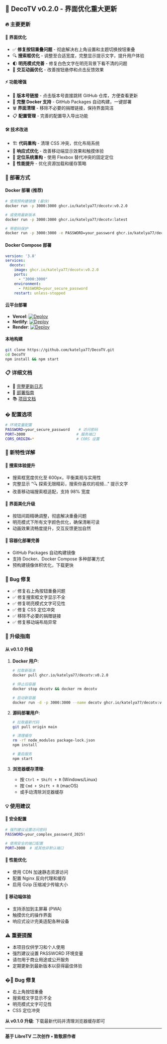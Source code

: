 ## 🎉 DecoTV v0.2.0 - 界面优化重大更新

### 🔥 主要更新

#### 🎨 界面优化
- ✅ **修复按钮重叠问题** - 彻底解决右上角设置和主题切换按钮重叠
- 🔍 **搜索框优化** - 调整至合适宽度，完整显示提示文字，提升用户体验
- 🌓 **明亮模式完善** - 修复白色文字在明亮背景下看不清的问题
- 💫 **交互动画优化** - 改善按钮悬停和点击反馈效果

#### ⚡ 功能增强  
- 🔗 **版本号链接** - 点击版本号直接跳转 GitHub 仓库，方便查看更新
- 🐳 **完整 Docker 支持** - GitHub Packages 自动构建，一键部署
- 🗑️ **界面清理** - 移除不必要的捐赠链接，保持界面简洁
- 📋 **配置管理** - 完善的配置导入导出功能

#### 🛠️ 技术改进
- 🏗️ **代码重构** - 清理 CSS 冲突，优化布局系统
- 📱 **响应式优化** - 改善移动端显示效果和触摸体验
- 🎯 **定位系统重构** - 使用 Flexbox 替代冲突的固定定位
- 🚀 **性能提升** - 优化资源加载和缓存策略

### 🚀 部署方式

#### Docker 部署 (推荐)
```bash
# 使用预构建镜像 (最快)
docker run -p 3000:3000 ghcr.io/katelya77/decotv:v0.2.0

# 或使用最新版本
docker run -p 3000:3000 ghcr.io/katelya77/decotv:latest

# 带密码保护
docker run -p 3000:3000 -e PASSWORD=your_password ghcr.io/katelya77/decotv:latest
```

#### Docker Compose 部署
```yaml
version: '3.8'
services:
  decotv:
    image: ghcr.io/katelya77/decotv:v0.2.0
    ports:
      - "3000:3000"
    environment:
      - PASSWORD=your_secure_password
    restart: unless-stopped
```

#### 云平台部署
- **Vercel**: [![Deploy](https://vercel.com/button)](https://vercel.com/new/clone?repository-url=https%3A%2F%2Fgithub.com%2Fkatelya77%2FDecoTV)
- **Netlify**: [![Deploy](https://www.netlify.com/img/deploy/button.svg)](https://app.netlify.com/start/deploy?repository=https://github.com/katelya77/DecoTV)
- **Render**: [![Deploy](https://render.com/images/deploy-to-render-button.svg)](https://render.com/deploy?repo=https://github.com/katelya77/DecoTV)

#### 本地构建
```bash
git clone https://github.com/katelya77/DecoTV.git
cd DecoTV
npm install && npm start
```

### 📋 详细文档
- 📖 [完整更新日志](./RELEASE_NOTES_v0.2.0.md)
- 🚀 [部署指南](./DEPLOYMENT.md)
- 📚 [项目文档](./README.md)

### � 配置选项
```bash
# 环境变量配置
PASSWORD=your_secure_password    # 访问密码
PORT=3000                       # 服务端口
CORS_ORIGIN=*                   # CORS 设置
```

### 🌟 新特性详解

#### 🎯 搜索体验提升
- 搜索框宽度优化至 600px，平衡美观与实用性
- 完整显示 "🔍 探索无限精彩，搜索你喜欢的视频..." 提示文字
- 改善移动端搜索框适配，支持 98% 宽度

#### 🎨 界面美化升级
- 按钮间距精确调整，彻底解决重叠问题
- 明亮模式下所有文字颜色优化，确保清晰可读
- 动画效果流畅度提升，交互反馈更加自然

#### 🐳 容器化部署完善
- GitHub Packages 自动构建镜像
- 支持 Docker、Docker Compose 多种部署方式
- 预构建镜像体积优化，下载更快

### 🐛 Bug 修复
- ✅ 修复右上角按钮重叠问题
- ✅ 修复搜索框文字显示不全  
- ✅ 修复明亮模式文字可见性
- ✅ 修复 CSS 定位冲突
- ✅ 移除不必要的捐赠链接
- ✅ 修复移动端布局异常

### 🔄 升级指南

#### 从 v0.1.0 升级
1. **Docker 用户**:
   ```bash
   # 拉取新版本
   docker pull ghcr.io/katelya77/decotv:v0.2.0
   
   # 停止旧容器
   docker stop decotv && docker rm decotv
   
   # 启动新容器
   docker run -d -p 3000:3000 --name decotv ghcr.io/katelya77/decotv:v0.2.0
   ```

2. **源码部署用户**:
   ```bash
   # 拉取最新代码
   git pull origin main
   
   # 清理缓存
   rm -rf node_modules package-lock.json
   npm install
   
   # 重启服务
   npm start
   ```

3. **浏览器缓存清理**:
   - 按 `Ctrl + Shift + R` (Windows/Linux)
   - 按 `Cmd + Shift + R` (macOS)
   - 或手动清除浏览器缓存

### 💡 使用建议

#### 🔐 安全配置
```bash
# 强烈建议设置访问密码
PASSWORD=your_complex_password_2025!

# 使用安全的端口配置
PORT=3000  # 或其他非默认端口
```

#### 🚀 性能优化
- 使用 CDN 加速静态资源访问
- 配置 Nginx 反向代理和缓存
- 启用 Gzip 压缩减少传输大小

#### 📱 移动端体验
- 支持添加到主屏幕 (PWA)
- 触摸优化的操作界面
- 响应式设计完美适配各种设备

### ⚠️ 重要提醒
- 本项目仅供学习和个人使用
- 强烈建议设置 PASSWORD 环境变量
- 请勿用于商业用途或公开服务
- 定期更新到最新版本以获得最佳体验

### �🐛 Bug 修复
- 右上角按钮重叠
- 搜索框文字显示不全  
- 明亮模式文字可见性
- CSS 定位冲突

**从 v0.1.0 升级**: 下载最新代码并清理浏览器缓存即可

---
**基于 LibreTV 二次创作 • 致敬原作者**
